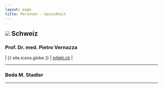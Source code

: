 ```yaml
---
layout: page
title: Personen - Gesundheit
---
```


## <img src="{{site.baseurl}}/assets/img/flaggen/ch.png"> Schweiz

### Prof. Dr. med. Pietro Vernazza 

| {{ site.icons.globe }} | [infekt.ch](https://infekt.ch) |

---

### Beda M. Stadler

---
